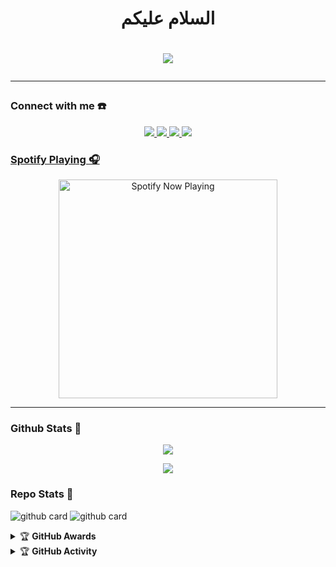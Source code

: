 <h1 align="center">السلام عليكم <h1>
<p align="center">
  <img src="https://github.com/handrameizaluna.png" />
</p>

------
### Connect with me ☎️
<p align="center">
  <a href="https://instagram.com/handrajoestar_"><img src="https://img.shields.io/badge/Instagram-E4405F?style=for-the-badge&logo=instagram&logoColor=white"/> 
  <a href="https://wa.me/6285162864404"><img src="https://img.shields.io/badge/WhatsApp-25D366?style=for-the-badge&logo=whatsapp&logoColor=white" />
  <a href="https://www.facebook.com/Xyzeet.Botak86"><img src="https://img.shields.io/badge/Facebook-%234267B2.svg?&style=for-the-badge&logo=facebook&logoColor=white" />
  <a name=HandraJoestar&label=VIEWS&style=flat-square&color=orange" />
  <a href="https://github.com/handrameizaluna"><img src="https://img.shields.io/badge/-GitHub-black?style=flat-square&logo=github" />
</p>

### Spotify Playing 🎧

<p align="center">
  <a href="https://open.spotify.com/track/6CYA1MoGAY6ngk4f3Rnf61?si=3CypvuoGSYGxT3jqyU_Bbw&utm_source=copy-link" target="_blank"><img src="https://now-playing-on-spotify.vercel.app/api/spotify" alt="Spotify Now Playing" width="350"/></a>
</p>

------

### Github Stats 🚀

<p align="center"><a href="https://github.com/handrameizaluna"><img src="https://github-readme-stats.vercel.app/api?username=handrameizaluna&show_icons=true&theme=radical"></a></p>
<p align="center"><a href="https://github.com/handrameizaluna"><img src="https://github-readme-stats.vercel.app/api/top-langs/?username=handrameizaluna&theme=radical&layout=compact"></a></p> 

### Repo Stats 🔭
![github card](https://github-readme-stats.vercel.app/api/pin/?username=handrameizaluna&repo=scritle&theme=dark)
![github card](https://github-readme-stats.vercel.app/api/pin/?username=handrameizaluna&repo=handrameizaluna.github.io&theme=dark)


<details>
    <summary>&#127942 <b>GitHub Awards</b></summary><br/>

![Github Trophy](https://github-profile-trophy.vercel.app/?username=handrameizaluna)

</details>

<details>
    <summary>&#127942 <b>GitHub Activity</b></summary><br/>

![Metrics](https://metrics.lecoq.io/handrameizaluna?template=classic&repositories.forks=true&languages=1&languages.colors=github&languages.threshold=0%25&config.timezone=Asia%2FMakassar)

</details> 
